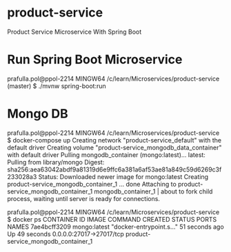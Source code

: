 # product-service
Product Service Microservice With Spring Boot

# Run Spring Boot Microservice
prafulla.pol@ppol-2214 MINGW64 /c/learn/Microservices/product-service (master)
$ ./mvnw spring-boot:run

# Mongo DB
prafulla.pol@ppol-2214 MINGW64 /c/learn/Microservices/product-service
$ docker-compose up
Creating network "product-service_default" with the default driver
Creating volume "product-service_mongodb_data_container" with default driver
Pulling mongodb_container (mongo:latest)...
latest: Pulling from library/mongo
Digest: sha256:aea63042abdf9a81319d6e9ffc6a381a6af53ae81a849c59d6269c3f233028a3
Status: Downloaded newer image for mongo:latest
Creating product-service_mongodb_container_1 ... done
Attaching to product-service_mongodb_container_1
mongodb_container_1  | about to fork child process, waiting until server is ready for connections.

prafulla.pol@ppol-2214 MINGW64 /c/learn/Microservices/product-service
$ docker ps
CONTAINER ID        IMAGE               COMMAND                  CREATED             STATUS              PORTS                      NAMES
7ae4bcff3209        mongo:latest        "docker-entrypoint.s…"   51 seconds ago      Up 49 seconds       0.0.0.0:27017->27017/tcp   product-service_mongodb_container_1


